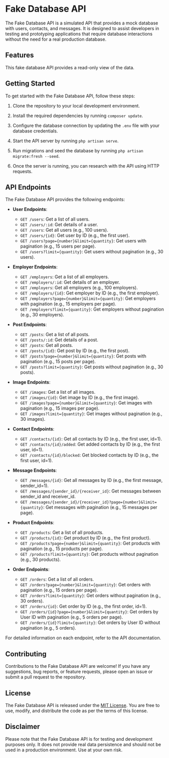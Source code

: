 # Fake Database API

The Fake Database API is a simulated API that provides a mock database with users, contacts, and messages. It is designed to assist developers in testing and prototyping applications that require database interactions without the need for a real production database.

## Features

This fake database API provides a read-only view of the data.

## Getting Started

To get started with the Fake Database API, follow these steps:

1. Clone the repository to your local development environment.

2. Install the required dependencies by running `composer update`.

3. Configure the database connection by updating the `.env` file with your database credentials.

4. Start the API server by running `php artisan serve`.

5. Run migrations and seed the database by running `php artisan migrate:fresh --seed`.

6. Once the server is running, you can research with the API using HTTP requests.

## API Endpoints

The Fake Database API provides the following endpoints:

- **User Endpoints**:
    - `GET /users`: Get a list of all users.
    - `GET /users/:id`: Get details of a user.
    - `GET /users`: Get all users (e.g., 100 users).
    - `GET /users/{id}`: Get user by ID (e.g., the first user).
    - `GET /users?page={number}&limit={quantity}`: Get users with pagination (e.g., 15 users per page).
    - `GET /users?limit={quantity}`: Get users without pagination (e.g., 30 users).

- **Employer Endpoints**:
    - `GET /employers`: Get a list of all employers.
    - `GET /employers/:id`: Get details of an employer.
    - `GET /employers`: Get all employers (e.g., 100 employers).
    - `GET /employers/{id}`: Get employer by ID (e.g., the first employer).
    - `GET /employers?page={number}&limit={quantity}`: Get employers with pagination (e.g., 15 employers per page).
    - `GET /employers?limit={quantity}`: Get employers without pagination (e.g., 30 employers).

- **Post Endpoints**:
    - `GET /posts`: Get a list of all posts.
    - `GET /posts/:id`: Get details of a post.
    - `GET /posts`: Get all posts.
    - `GET /posts/{id}`: Get post by ID (e.g., the first post).
    - `GET /posts?page={number}&limit={quantity}`: Get posts with pagination (e.g., 15 posts per page).
    - `GET /posts?limit={quantity}`: Get posts without pagination (e.g., 30 posts).

- **Image Endpoints**:
    - `GET /images`: Get a list of all images.
    - `GET /images/{id}`: Get image by ID (e.g., the first image).
    - `GET /images?page={number}&limit={quantity}`: Get images with pagination (e.g., 15 images per page).
    - `GET /images?limit={quantity}`: Get images without pagination (e.g., 30 images).

- **Contact Endpoints**:
    - `GET /contacts/{id}`: Get all contacts by ID (e.g., the first user, id=1).
    - `GET /contacts/{id}/added`: Get added contacts by ID (e.g., the first user, id=1).
    - `GET /contacts/{id}/blocked`: Get blocked contacts by ID (e.g., the first user, id=1).

- **Message Endpoints**:
    - `GET /messages/{id}`: Get all messages by ID (e.g., the first message, sender_id=1).
    - `GET /messages/{sender_id}/{receiver_id}`: Get messages between sender_id and receiver_id.
    - `GET /messages/{sender_id}/{receiver_id}?page={number}&limit={quantity}`: Get messages with pagination (e.g., 15 messages per page).

- **Product Endpoints**:
    - `GET /products`: Get a list of all products.
    - `GET /products/{id}`: Get product by ID (e.g., the first product).
    - `GET /products?page={number}&limit={quantity}`: Get products with pagination (e.g., 15 products per page).
    - `GET /products?limit={quantity}`: Get products without pagination (e.g., 30 products).

- **Order Endpoints**:
    - `GET /orders`: Get a list of all orders.
    - `GET /orders?page={number}&limit={quantity}`: Get orders with pagination (e.g., 15 orders per page).
    - `GET /orders?limit={quantity}`: Get orders without pagination (e.g., 30 orders).
    - `GET /orders/{id}`: Get order by ID (e.g., the first order, id=1).
    - `GET /orders/{id}?page={number}&limit={quantity}`: Get orders by User ID with pagination (e.g., 5 orders per page).
    - `GET /orders/{id}?limit={quantity}`: Get orders by User ID without pagination (e.g., 5 orders).

For detailed information on each endpoint, refer to the API documentation.

## Contributing

Contributions to the Fake Database API are welcome! If you have any suggestions, bug reports, or feature requests, please open an issue or submit a pull request to the repository.

## License

The Fake Database API is released under the [MIT License](https://opensource.org/licenses/MIT). You are free to use, modify, and distribute the code as per the terms of this license.

## Disclaimer

Please note that the Fake Database API is for testing and development purposes only. It does not provide real data persistence and should not be used in a production environment. Use at your own risk.
